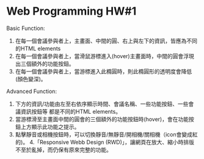 # Web Programming HW#1

Basic Function:
1. 在每一個會議參與者上，主畫面、中間的圓、右上與左下的資訊，皆應為不同的HTML elements
2. 在每一個會議參與者上，當滑鼠游標進入(hover)主畫面時，中間的圓會浮現出三個額外的功能按鈕。
3. 在每一個會議參與者上，當游標進入此橢圓時，則此橢圓形的透明度會降低(顏色變深)。

Advanced Function:
1. 下方的資訊/功能由左至右依序顯示時間、會議名稱、一些功能按鈕、一些會議資訊按鈕等 都是不同的HTML elements。
2. 當游標滑至主畫面中間的圓會的三個額外的功能按鈕時(hover)，會在功能按鈕上方顯示此功能之提示。
3. 點擊靜音或相機按鈕時，可以切換靜音/無靜音/開相機/關相機（icon會變成紅的)。
4.「Responsive Webb Design (RWD)」，讓網頁在放大、縮小時排版不至於亂掉，而仍保有原來完整的功能。
